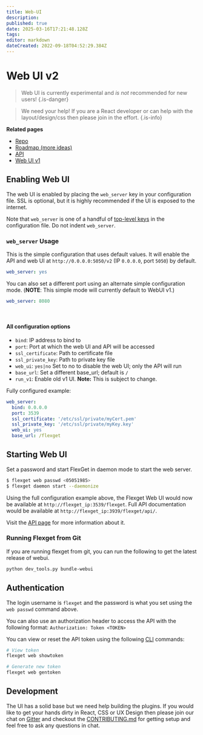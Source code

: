 ```yaml
---
title: Web-UI
description: 
published: true
date: 2025-03-16T17:21:48.128Z
tags: 
editor: markdown
dateCreated: 2022-09-18T04:52:29.384Z
---
```


# Web UI v2

> Web UI is currently experimental and _is not_ recommended for new users!
{.is-danger}

> We need your help! If you are a React developer or can help with the layout/design/css then please join in the effort.
{.is-info}

**Related pages**

* [Repo](https://github.com/flexget/webui)
* [Roadmap (more ideas)](/Roadmap)
* [API](/API)
* [Web UI v1](/Web-UI/v1)

## Enabling Web UI

The web UI is enabled by placing the `web_server` key in your configuration file. SSL is optional, but it is highly recommended if the UI is exposed to the internet.

Note that `web_server` is one of a handful of [top-level keys](/Configuration#top-level-keys) in the configuration file. Do not indent `web_server`.

### `web_server` Usage 
This is the simple configuration that uses default values. It will enable the API and web UI at `http://0.0.0.0:5050/v2` (IP `0.0.0.0`, port `5050`) by default.
```yaml
web_server: yes
```

You can also set a different port using an alternate simple configuration mode. (**NOTE**: This simple mode will currently default to WebUI v1.)
```yaml
web_server: 8080
```
<br>

#### All configuration options
- `bind`: IP address to bind to
- `port`: Port at which the web UI and API will be accessed
- `ssl_certificate`: Path to certificate file
- `ssl_private_key`: Path to private key file
- `web_ui`: `yes|no` Set to no to disable the web UI; only the API will run
- `base_url`: Set a different base_url; default is `/`
- `run_v1`: Enable old v1 UI. **Note:** This is subject to change.

Fully configured example:
```YAML
web_server:
  bind: 0.0.0.0
  port: 3539
  ssl_certificate: '/etc/ssl/private/myCert.pem'
  ssl_private_key: '/etc/ssl/private/myKey.key'
  web_ui: yes
  base_url: /flexget
```

## Starting Web UI
Set a password and start FlexGet in daemon mode to start the web server.

```bash
$ flexget web passwd <05051985>
$ flexget daemon start --daemonize
```

Using the full configuration example above, the Flexget Web UI would now be available at `http://flexget_ip:3539/flexget`. Full API documentation would be available at `http://flexget_ip:3939/flexget/api/`.

Visit the [API page](/wiki/API) for more information about it.

### Running Flexget from Git
If you are running flexget from git, you can run the following to get the latest release of webui. 
```bash
python dev_tools.py bundle-webui
```


## Authentication
The login username is `flexget` and the password is what you set using the `web passwd` command above.

You can also use an authorization header to access the API with the following format: `Authorization: Token <TOKEN>`

You can view or reset the API token using the following [CLI](/CLI/web) commands:

```bash
# View token
flexget web showtoken

# Generate new token
flexget web gentoken
```

## Development
The UI has a solid base but we need help building the plugins. If you would like to get your hands dirty in React, CSS or UX Design then please join our chat on [Gitter](https://gitter.im/Flexget/Flexget) and checkout the [CONTRIBUTING.md](https://github.com/Flexget/webui/blob/develop/.github/CONTRIBUTING.md) for getting setup and feel free to ask any questions in chat. 
